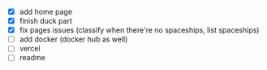 - [x] add home page
- [x] finish duck part
- [x] fix pages issues (classify when there're no spaceships, list spaceships)
- [ ] add docker (docker hub as well)
- [ ] vercel
- [ ] readme